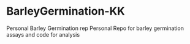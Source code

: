 # BarleyGermination-KK
Personal Barley Germination rep
Personal Repo for barley germination assays and code for analysis
